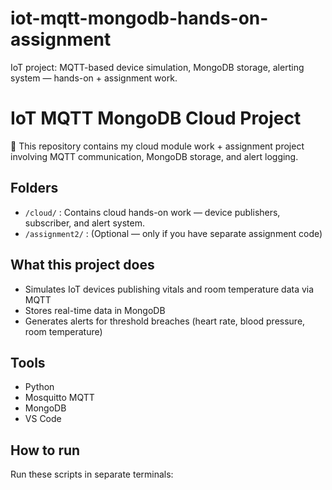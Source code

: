 # iot-mqtt-mongodb-hands-on-assignment
IoT project: MQTT-based device simulation, MongoDB storage, alerting system — hands-on + assignment work.
# IoT MQTT MongoDB Cloud Project

🚀 This repository contains my cloud module work + assignment project involving MQTT communication, MongoDB storage, and alert logging.

## Folders
- `/cloud/` : Contains cloud hands-on work — device publishers, subscriber, and alert system.
- `/assignment2/` : (Optional — only if you have separate assignment code)

## What this project does
- Simulates IoT devices publishing vitals and room temperature data via MQTT
- Stores real-time data in MongoDB
- Generates alerts for threshold breaches (heart rate, blood pressure, room temperature)

## Tools
- Python
- Mosquitto MQTT
- MongoDB
- VS Code

## How to run
Run these scripts in separate terminals:

